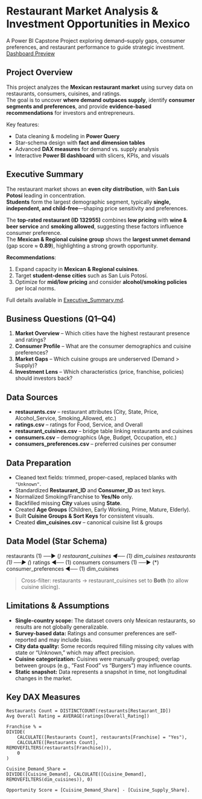 # Restaurant Market Analysis & Investment Opportunities in Mexico

A Power BI Capstone Project exploring demand–supply gaps, consumer preferences, and restaurant performance to guide strategic investment.
[Dashboard Preview](./screenshots/dashboard.png)

## Project Overview
This project analyzes the **Mexican restaurant market** using survey data on restaurants, consumers, cuisines, and ratings.  
The goal is to uncover **where demand outpaces supply**, identify **consumer segments and preferences**, and provide **evidence-based recommendations** for investors and entrepreneurs.

Key features:
- Data cleaning & modeling in **Power Query**  
- Star-schema design with **fact and dimension tables**  
- Advanced **DAX measures** for demand vs. supply analysis  
- Interactive **Power BI dashboard** with slicers, KPIs, and visuals  

## Executive Summary
The restaurant market shows an **even city distribution**, with **San Luis Potosí** leading in concentration.  
**Students** form the largest demographic segment, typically **single, independent, and child-free**—shaping price sensitivity and preferences.  

The **top-rated restaurant (ID 132955)** combines **low pricing** with **wine & beer service** and **smoking allowed**, suggesting these factors influence consumer preference.  
The **Mexican & Regional cuisine group** shows the **largest unmet demand** (gap score ≈ **0.89**), highlighting a strong growth opportunity.  

**Recommendations**:
1. Expand capacity in **Mexican & Regional cuisines**.  
2. Target **student-dense cities** such as San Luis Potosí.  
3. Optimize for **mid/low pricing** and consider **alcohol/smoking policies** per local norms.  

Full details available in [Executive_Summary.md](./Executive_Summary.md).
## Business Questions (Q1–Q4)
1. **Market Overview** – Which cities have the highest restaurant presence and ratings?  
2. **Consumer Profile** – What are the consumer demographics and cuisine preferences?  
3. **Market Gaps** – Which cuisine groups are underserved (Demand > Supply)?  
4. **Investment Lens** – Which characteristics (price, franchise, policies) should investors back?  

## Data Sources
- **restaurants.csv** – restaurant attributes (City, State, Price, Alcohol_Service, Smoking_Allowed, etc.)  
- **ratings.csv** – ratings for Food, Service, and Overall  
- **restaurant_cuisines.csv** – bridge table linking restaurants and cuisines  
- **consumers.csv** – demographics (Age, Budget, Occupation, etc.)  
- **consumers_preferences.csv** – preferred cuisines per consumer  


## Data Preparation
- Cleaned text fields: trimmed, proper-cased, replaced blanks with `"Unknown"`.  
- Standardized **Restaurant_ID** and **Consumer_ID** as text keys.  
- Normalized Smoking/Franchise to **Yes/No** only.  
- Backfilled missing **City** values using **State**.  
- Created **Age Groups** (Children, Early Working, Prime, Mature, Elderly).  
- Built **Cuisine Groups & Sort Keys** for consistent visuals.
- Created **dim_cuisines.csv** – canonical cuisine list & groups

## Data Model (Star Schema)
restaurants (1) ──► (*) restaurant_cuisines ◄── (1) dim_cuisines
restaurants (1) ──► (*) ratings ◄── (1) consumers
consumers   (1) ──► (*) consumer_preferences ◄── (1) dim_cuisines

> Cross-filter: restaurants → restaurant_cuisines set to **Both** (to allow cuisine slicing).

##  Limitations & Assumptions
- **Single-country scope:** The dataset covers only Mexican restaurants, so results are not globally generalizable.  
- **Survey-based data:** Ratings and consumer preferences are self-reported and may include bias.  
- **City data quality:** Some records required filling missing city values with state or “Unknown,” which may affect precision.  
- **Cuisine categorization:** Cuisines were manually grouped; overlap between groups (e.g., “Fast Food” vs “Burgers”) may influence counts.  
- **Static snapshot:** Data represents a snapshot in time, not longitudinal changes in the market.  


## Key DAX Measures
```DAX
Restaurants Count = DISTINCTCOUNT(restaurants[Restaurant_ID])
Avg Overall Rating = AVERAGE(ratings[Overall_Rating])

Franchise % =
DIVIDE(
    CALCULATE([Restaurants Count], restaurants[Franchise] = "Yes"),
    CALCULATE([Restaurants Count], REMOVEFILTERS(restaurants[Franchise])),
    0
)

Cuisine_Demand_Share =
DIVIDE([Cuisine_Demand], CALCULATE([Cuisine_Demand], REMOVEFILTERS(dim_cuisines)), 0)

Opportunity Score = [Cuisine_Demand_Share] - [Cuisine_Supply_Share].


 
